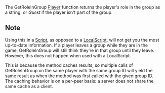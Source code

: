 The GetRoleInGroup [Player](https://developer.roblox.com/en-us/api-reference/class/Player) function returns the player's role in the group as a string, or _Guest_ if the player isn't part of the group.

Note
----

Using this in a [Script](https://developer.roblox.com/en-us/api-reference/class/Script), as opposed to a [LocalScript](https://developer.roblox.com/en-us/api-reference/class/LocalScript), will not get you the most up-to-date information. If a player leaves a group while they are in the game, GetRoleInGroup will still think they're in that group until they leave. However, this does not happen when used with a LocalScript.

This is because the method caches results, so multiple calls of GetRoleInGroup on the same player with the same group ID will yield the same result as when the method was first called with the given group ID. The caching behavior is on a per-peer basis: a server does not share the same cache as a client.